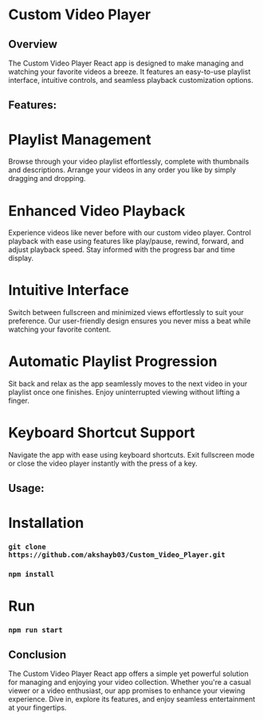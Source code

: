 # Custom Video Player

## Overview
The Custom Video Player React app is designed to make managing and watching your favorite videos a breeze. It features an easy-to-use playlist interface, intuitive controls, and seamless playback customization options.

## Features:

# Playlist Management
Browse through your video playlist effortlessly, complete with thumbnails and descriptions. Arrange your videos in any order you like by simply dragging and dropping.

# Enhanced Video Playback
Experience videos like never before with our custom video player. Control playback with ease using features like play/pause, rewind, forward, and adjust playback speed. Stay informed with the progress bar and time display.

# Intuitive Interface
Switch between fullscreen and minimized views effortlessly to suit your preference. Our user-friendly design ensures you never miss a beat while watching your favorite content.

# Automatic Playlist Progression
Sit back and relax as the app seamlessly moves to the next video in your playlist once one finishes. Enjoy uninterrupted viewing without lifting a finger.

# Keyboard Shortcut Support
Navigate the app with ease using keyboard shortcuts. Exit fullscreen mode or close the video player instantly with the press of a key.

## Usage:

# Installation

### `git clone https://github.com/akshayb03/Custom_Video_Player.git`

### `npm install`

# Run

### `npm run start`

## Conclusion

The Custom Video Player React app offers a simple yet powerful solution for managing and enjoying your video collection. Whether you're a casual viewer or a video enthusiast, our app promises to enhance your viewing experience. Dive in, explore its features, and enjoy seamless entertainment at your fingertips.
